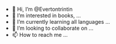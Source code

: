 - 👋 Hi, I’m @Evertontrintin
- 👀 I’m interested in books,  ...
- 🌱 I’m currently learning all languages ...
- 💞️ I’m looking to collaborate on ...
- 📫 How to reach me ...

<!---
Eltrintin/Eltrintin is a ✨ special ✨ repository because its `README.md` (this file) appears on your GitHub profile.
You can click the Preview link to take a look at your changes.
--->
